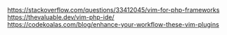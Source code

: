 https://stackoverflow.com/questions/33412045/vim-for-php-frameworks
https://thevaluable.dev/vim-php-ide/
https://codekoalas.com/blog/enhance-your-workflow-these-vim-plugins
